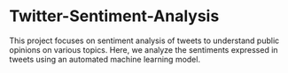# Twitter-Sentiment-Analysis
This project focuses on sentiment analysis of tweets to understand public opinions on various topics. Here, we analyze the sentiments expressed in tweets using an automated machine learning model.

